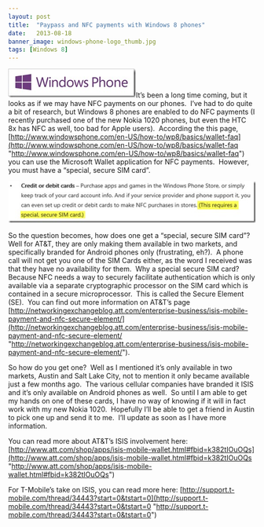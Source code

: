 ```yaml
---
layout: post
title:  "Paypass and NFC payments with Windows 8 phones"
date:   2013-08-18
banner_image: windows-phone-logo_thumb.jpg
tags: [Windows 8]
---
```



[![windows-phone-logo](/images/posts/windows-phone-logo_thumb.jpg "windows-phone-logo")](https://gwb.blob.core.windows.net/rwalker/Windows-Live-Writer/Paypass-and-NFC_104A7/windows-phone-logo_2.jpg)It’s been a long time coming, but it looks as if we may have NFC payments on our phones.  I’ve had to do quite a bit of research, but Windows 8 phones are enabled to do NFC payments (I recently purchased one of the new Nokia 1020 phones, but even the HTC 8x has NFC as well, too bad for Apple users).  According the this page, [http://www.windowsphone.com/en-US/how-to/wp8/basics/wallet-faq](http://www.windowsphone.com/en-US/how-to/wp8/basics/wallet-faq "http://www.windowsphone.com/en-US/how-to/wp8/basics/wallet-faq") you can use the Microsoft Wallet application for NFC payments.  However, you must have a “special, secure SIM card”.

[![simcard](/images/posts/simcard_thumb-1.jpg "simcard")](https://gwb.blob.core.windows.net/rwalker/Windows-Live-Writer/Paypass-and-NFC_104A7/simcard_2.jpg)

So the question becomes, how does one get a “special, secure SIM card”?  Well for AT&T, they are only making them available in two markets, and specifically branded for Android phones only (frustrating, eh?).  A phone call will not get you one of the SIM Cards either, as the word I received was that they have no availability for them.  Why a special secure SIM card?  Because NFC needs a way to securely facilitate authentication which is only available via a separate cryptographic processor on the SIM card which is contained in a secure microprocessor.  This is called the Secure Element (SE).  You can find out more information on AT&T’s page [http://networkingexchangeblog.att.com/enterprise-business/isis-mobile-payment-and-nfc-secure-element/](http://networkingexchangeblog.att.com/enterprise-business/isis-mobile-payment-and-nfc-secure-element/ "http://networkingexchangeblog.att.com/enterprise-business/isis-mobile-payment-and-nfc-secure-element/").

So how do you get one?  Well as I mentioned it’s only available in two markets, Austin and Salt Lake City, not to mention it only became available just a few months ago.  The various cellular companies have branded it ISIS and it’s only available on Android phones as well.  So until I am able to get my hands on one of these cards, I have no way of knowing if it will in fact work with my new Nokia 1020.  Hopefully I’ll be able to get a friend in Austin to pick one up and send it to me.  I’ll update as soon as I have more information.

You can read more about AT&T’s ISIS involvement here: [http://www.att.com/shop/apps/isis-mobile-wallet.html#fbid=k382tIOuOQs](http://www.att.com/shop/apps/isis-mobile-wallet.html#fbid=k382tIOuOQs "http://www.att.com/shop/apps/isis-mobile-wallet.html#fbid=k382tIOuOQs")

For T-Mobile’s take on ISIS, you can read more here: [http://support.t-mobile.com/thread/34443?start=0&tstart=0](http://support.t-mobile.com/thread/34443?start=0&tstart=0 "http://support.t-mobile.com/thread/34443?start=0&tstart=0")



